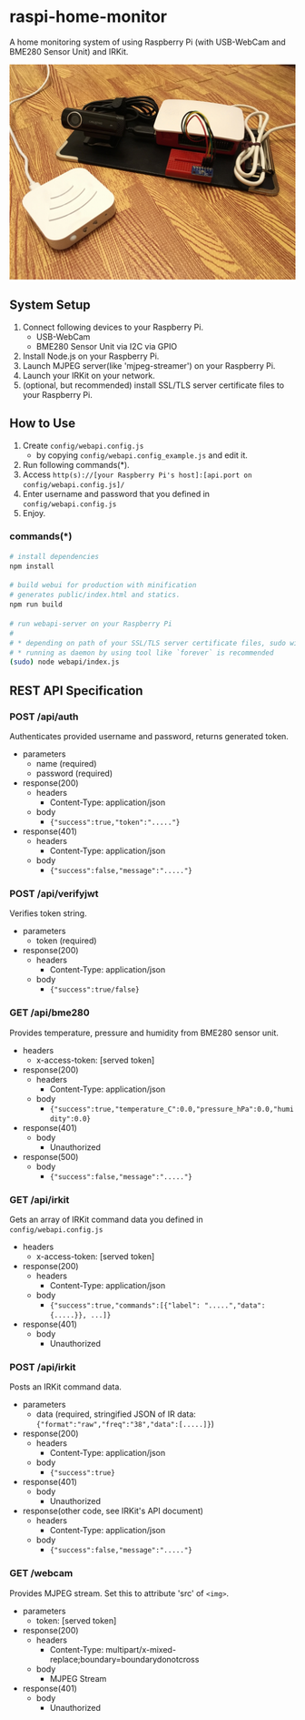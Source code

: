 # raspi-home-monitor

A home monitoring system of using Raspberry Pi (with USB-WebCam and BME280 Sensor Unit) and IRKit.

![system composition example](https://github.com/poppycocker/raspi-home-monitor/blob/master/system_composition_example.jpg)

## System Setup

1. Connect following devices to your Raspberry Pi.
    * USB-WebCam
    * BME280 Sensor Unit via I2C via GPIO
2. Install Node.js on your Raspberry Pi.
3. Launch MJPEG server(like 'mjpeg-streamer') on your Raspberry Pi.
4. Launch your IRKit on your network.
5. (optional, but recommended) install SSL/TLS server certificate files to your Raspberry Pi.

## How to Use

1. Create `config/webapi.config.js`
    * by copying `config/webapi.config_example.js` and edit it.
2. Run following commands(*).
3. Access `http(s)://[your Raspberry Pi's host]:[api.port on config/webapi.config.js]/`
4. Enter username and password that you defined in `config/webapi.config.js`
5. Enjoy.

### commands(*)

``` bash
# install dependencies
npm install

# build webui for production with minification
# generates public/index.html and statics.
npm run build

# run webapi-server on your Raspberry Pi
# 
# * depending on path of your SSL/TLS server certificate files, sudo will be required if `https.use: true` is set on config/webapi.config.js
# * running as daemon by using tool like `forever` is recommended
(sudo) node webapi/index.js
```

## REST API Specification

### POST /api/auth

Authenticates provided username and password, returns generated token.

- parameters
    + name (required)
    + password (required)
- response(200)
    + headers
        * Content-Type: application/json
    + body
        * `{"success":true,"token":"....."}` 
- response(401)
    + headers
        * Content-Type: application/json
    + body
        * `{"success":false,"message":"....."}`

### POST /api/verifyjwt

Verifies token string.

- parameters
    + token (required)
- response(200)
    + headers
        * Content-Type: application/json
    + body
        * `{"success":true/false}`

### GET /api/bme280

Provides temperature, pressure and humidity from BME280 sensor unit.

- headers
    + x-access-token: [served token]
- response(200)
    + headers
        * Content-Type: application/json
    + body
        * `{"success":true,"temperature_C":0.0,"pressure_hPa":0.0,"humidity":0.0}` 
- response(401)
    + body
        * Unauthorized
- response(500)
    + body
        * `{"success":false,"message":"....."}` 

### GET /api/irkit

Gets an array of IRKit command data you defined in `config/webapi.config.js`

- headers
    + x-access-token: [served token]
- response(200)
    + headers
        * Content-Type: application/json
    + body
        * `{"success":true,"commands":[{"label": ".....","data":{.....}}, ...]}` 
- response(401)
    + body
        * Unauthorized

### POST /api/irkit

Posts an IRKit command data.

- parameters
    + data (required, stringified JSON of IR data: `{"format":"raw","freq":"38","data":[.....]}`)
- response(200)
    + headers
        * Content-Type: application/json
    + body
        * `{"success":true}` 
- response(401)
    + body
        * Unauthorized
- response(other code, see IRKit's API document)
    + headers
        * Content-Type: application/json
    + body
        * `{"success":false,"message":"....."}` 

### GET /webcam

Provides MJPEG stream. Set this to attribute 'src' of `<img>`.

- parameters
    + token: [served token]
- response(200)
    + headers
        * Content-Type: multipart/x-mixed-replace;boundary=boundarydonotcross
    + body
        * MJPEG Stream 
- response(401)
    + body
        * Unauthorized